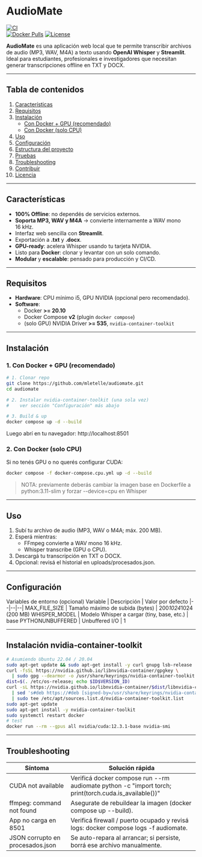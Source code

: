 # AudioMate

[![CI](https://img.shields.io/github/actions/workflow/status/mletelle/audiomate/ci.yml?branch=main)]()  
[![Docker Pulls](https://img.shields.io/docker/pulls/mletelle/audiomate?cacheSeconds=300)](https://hub.docker.com/r/mletelle/audiomate)
[![License](https://img.shields.io/github/license/mletelle/audiomate)]()

**AudioMate** es una aplicación web local que te permite transcribir archivos de audio (MP3, WAV, M4A) a texto usando **OpenAI Whisper** y **Streamlit**.  
Ideal para estudiantes, profesionales e investigadores que necesitan generar transcripciones offline en TXT y DOCX.

---

## Tabla de contenidos

1. [Características](#-características)   
2. [Requisitos](#-requisitos)  
3. [Instalación](#-instalación)  
   - [Con Docker + GPU (recomendado)](#con-docker--gpu-recomendado)  
   - [Con Docker (solo CPU)](#con-docker-solo-cpu)  
4. [Uso](#-uso)  
5. [Configuración](#-configuración)  
6. [Estructura del proyecto](#-estructura-del-proyecto)  
7. [Pruebas](#-pruebas)  
8. [Troubleshooting](#-troubleshooting)  
9. [Contribuir](#-contribuir)  
10. [Licencia](#-licencia)

---

##  Características

- **100% Offline**: no dependés de servicios externos.  
- **Soporta MP3, WAV y M4A** → convierte internamente a WAV mono 16 kHz.  
- Interfaz web sencilla con **Streamlit**.  
- Exportación a **.txt** y **.docx**.  
- **GPU-ready**: acelera Whisper usando tu tarjeta NVIDIA.  
- Listo para **Docker**: clonar y levantar con un solo comando.  
- **Modular** y **escalable**: pensado para producción y CI/CD.

---

##  Requisitos

- **Hardware**: CPU mínimo i5, GPU NVIDIA (opcional pero recomendado).  
- **Software**:  
  - Docker **>= 20.10**  
  - Docker Compose **v2** (plugin `docker compose`)  
  - (solo GPU) NVIDIA Driver **>= 535**, `nvidia-container-toolkit`  

---

##  Instalación

### 1. Con Docker + GPU (recomendado)

```bash
# 1. Clonar repo
git clone https://github.com/mletelle/audiomate.git
cd audiomate

# 2. Instalar nvidia-container-toolkit (una sola vez)
#    ver sección "Configuración" más abajo

# 3. Build & up
docker compose up -d --build
````
Luego abrí en tu navegador: http://localhost:8501

### 2. Con Docker (solo CPU)
Si no tenés GPU o no querés configurar CUDA:
```bash
docker compose -f docker-compose.cpu.yml up -d --build
```
>NOTA: previamente deberás cambiar la imagen base en Dockerfile a python:3.11-slim y forzar --device=cpu en Whisper

---
## Uso
1. Subí tu archivo de audio (MP3, WAV o M4A; máx. 200 MB).
2. Esperá mientras:
    - FFmpeg convierte a WAV mono 16 kHz.
    - Whisper transcribe (GPU o CPU).
3. Descargá tu transcripción en TXT o DOCX.
4. Opcional: revisá el historial en uploads/procesados.json.

---
## Configuración
Variables de entorno (opcional)
Variable | Descripción | Valor por defecto
|--|--|--|
MAX_FILE_SIZE | Tamaño máximo de subida (bytes) | 200*1024*1024 (200 MB)
WHISPER_MODEL | Modelo Whisper a cargar (tiny, base, etc.) | base
PYTHONUNBUFFERED | Unbuffered I/O | 1

---
## Instalación nvidia‑container‑toolkit
````bash
# Asumiendo Ubuntu 22.04 / 20.04
sudo apt-get update && sudo apt-get install -y curl gnupg lsb-release
curl -fsSL https://nvidia.github.io/libnvidia-container/gpgkey \
  | sudo gpg --dearmor -o /usr/share/keyrings/nvidia-container-toolkit.gpg
dist=$(. /etc/os-release; echo $ID$VERSION_ID)
curl -sL https://nvidia.github.io/libnvidia-container/$dist/libnvidia-container.list \
  | sed 's#deb https://#deb [signed-by=/usr/share/keyrings/nvidia-container-toolkit.gpg] https://#' \
  | sudo tee /etc/apt/sources.list.d/nvidia-container-toolkit.list
sudo apt-get update
sudo apt-get install -y nvidia-container-toolkit
sudo systemctl restart docker
# test
docker run --rm --gpus all nvidia/cuda:12.3.1-base nvidia-smi
````

---
## Troubleshooting
Síntoma | Solución rápida
|--|--|
CUDA not available | Verificá docker compose run --rm audiomate python -c "import torch; print(torch.cuda.is_available())"
ffmpeg: command not found | Asegurate de rebuildear la imagen (docker compose up --build).
App no carga en 8501 | Verificá firewall / puerto ocupado y revisá logs: docker compose logs -f audiomate.
JSON corrupto en procesados.json | Se auto-repara al arrancar; si persiste, borrá ese archivo manualmente.
